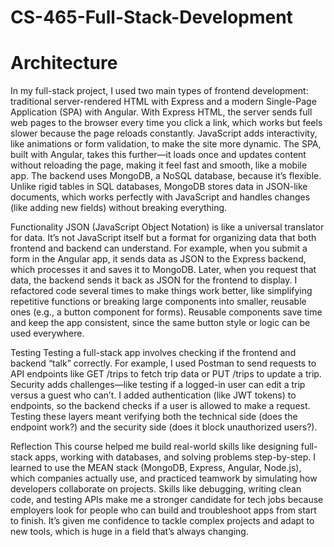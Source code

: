 # CS-465-Full-Stack-Development

<h1>Architecture</h1>
In my full-stack project, I used two main types of frontend development: traditional server-rendered HTML with Express and a modern Single-Page Application (SPA) with Angular. With Express HTML, the server sends full web pages to the browser every time you click a link, which works but feels slower because the page reloads constantly. JavaScript adds interactivity, like animations or form validation, to make the site more dynamic. The SPA, built with Angular, takes this further—it loads once and updates content without reloading the page, making it feel fast and smooth, like a mobile app. The backend uses MongoDB, a NoSQL database, because it’s flexible. Unlike rigid tables in SQL databases, MongoDB stores data in JSON-like documents, which works perfectly with JavaScript and handles changes (like adding new fields) without breaking everything.

Functionality
JSON (JavaScript Object Notation) is like a universal translator for data. It’s not JavaScript itself but a format for organizing data that both frontend and backend can understand. For example, when you submit a form in the Angular app, it sends data as JSON to the Express backend, which processes it and saves it to MongoDB. Later, when you request that data, the backend sends it back as JSON for the frontend to display. I refactored code several times to make things work better, like simplifying repetitive functions or breaking large components into smaller, reusable ones (e.g., a button component for forms). Reusable components save time and keep the app consistent, since the same button style or logic can be used everywhere.

Testing
Testing a full-stack app involves checking if the frontend and backend “talk” correctly. For example, I used Postman to send requests to API endpoints like GET /trips to fetch trip data or PUT /trips to update a trip. Security adds challenges—like testing if a logged-in user can edit a trip versus a guest who can’t. I added authentication (like JWT tokens) to endpoints, so the backend checks if a user is allowed to make a request. Testing these layers meant verifying both the technical side (does the endpoint work?) and the security side (does it block unauthorized users?).

Reflection
This course helped me build real-world skills like designing full-stack apps, working with databases, and solving problems step-by-step. I learned to use the MEAN stack (MongoDB, Express, Angular, Node.js), which companies actually use, and practiced teamwork by simulating how developers collaborate on projects. Skills like debugging, writing clean code, and testing APIs make me a stronger candidate for tech jobs because employers look for people who can build and troubleshoot apps from start to finish. It’s given me confidence to tackle complex projects and adapt to new tools, which is huge in a field that’s always changing.
